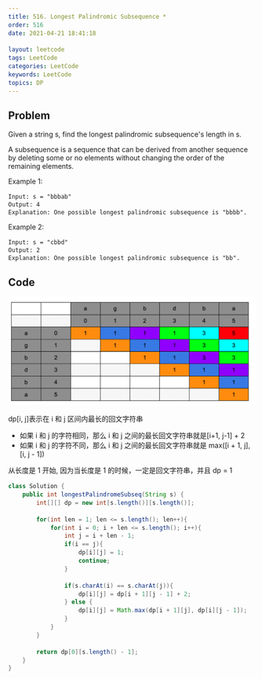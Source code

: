 ```yaml
---
title: 516. Longest Palindromic Subsequence *
order: 516
date: 2021-04-21 18:41:18

layout: leetcode
tags: LeetCode
categories: LeetCode
keywords: LeetCode
topics: DP
---
```


## Problem

Given a string s, find the longest palindromic subsequence's length in s.

A subsequence is a sequence that can be derived from another sequence by deleting some or no elements without changing the order of the remaining elements.

Example 1:

```
Input: s = "bbbab"
Output: 4
Explanation: One possible longest palindromic subsequence is "bbbb".
```

Example 2:

```
Input: s = "cbbd"
Output: 2
Explanation: One possible longest palindromic subsequence is "bb".
```

## Code

![image tooltip here](./assets/516.png)

dp[i, j]表示在 i 和 j 区间内最长的回文字符串

- 如果 i 和 j 的字符相同，那么 i 和 j 之间的最长回文字符串就是[i+1, j-1] + 2
- 如果 i 和 j 的字符不同，那么 i 和 j 之间的最长回文字符串就是 max([i + 1, j], [i, j - 1])

从长度是 1 开始, 因为当长度是 1 的时候，一定是回文字符串，并且 dp = 1

```java
class Solution {
    public int longestPalindromeSubseq(String s) {
        int[][] dp = new int[s.length()][s.length()];

        for(int len = 1; len <= s.length(); len++){
            for(int i = 0; i + len <= s.length(); i++){
                int j = i + len - 1;
                if(i == j){
                    dp[i][j] = 1;
                    continue;
                }

                if(s.charAt(i) == s.charAt(j)){
                    dp[i][j] = dp[i + 1][j - 1] + 2;
                } else {
                    dp[i][j] = Math.max(dp[i + 1][j], dp[i][j - 1]);
                }
            }
        }

        return dp[0][s.length() - 1];
    }
}
```
